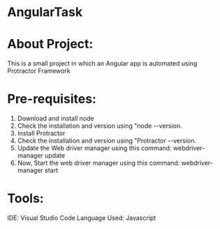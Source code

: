 # AngularTask

About Project:
=========================
This is a small project in which an Angular app is automated using Protractor Framework


Pre-requisites:
===================
1. Download and install node
2. Check the installation and version using "node --version.
3. Install Protractor
4. Check the installation and version using "Protractor --version.
5. Update the Web driver manager using this command:
webdriver-manager update
6. Now, Start the web driver manager using this command:
webdriver-manager start


Tools:
===================
IDE: Visual Studio Code
Language Used: Javascript
